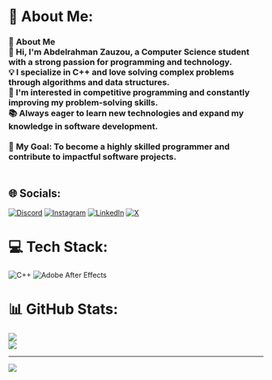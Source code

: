 # 💫 About Me:
### 🤨 **About Me**  <br>👋 Hi, I'm **Abdelrahman Zauzou**, a **Computer Science student** with a strong passion for programming and technology.   <br>💡 I specialize in **C++** and love solving complex problems through algorithms and data structures.  <br>🚀 I'm interested in **competitive programming** and constantly improving my problem-solving skills.  <br>📚 Always eager to learn new technologies and expand my knowledge in **software development**.  <br><br>🎯 **My Goal**: To become a highly skilled programmer and contribute to impactful software projects.    <br><br>


## 🌐 Socials:
[![Discord](https://img.shields.io/badge/Discord-%237289DA.svg?logo=discord&logoColor=white)](https://discord.gg/ub.d) [![Instagram](https://img.shields.io/badge/Instagram-%23E4405F.svg?logo=Instagram&logoColor=white)](https://instagram.com/a_za3zo3) [![LinkedIn](https://img.shields.io/badge/LinkedIn-%230077B5.svg?logo=linkedin&logoColor=white)](https://linkedin.com/in/https://www.linkedin.com/in/abdelrahman-zauzou-a3471a33b/) [![X](https://img.shields.io/badge/X-black.svg?logo=X&logoColor=white)](https://x.com/a_za3zo3) 

# 💻 Tech Stack:
![C++](https://img.shields.io/badge/c++-%2300599C.svg?style=for-the-badge&logo=c%2B%2B&logoColor=white) ![Adobe After Effects](https://img.shields.io/badge/Adobe%20After%20Effects-9999FF.svg?style=for-the-badge&logo=Adobe%20After%20Effects&logoColor=white)
# 📊 GitHub Stats:
![](https://github-readme-stats.vercel.app/api?username=Ubb-a&theme=dark&hide_border=false&include_all_commits=true&count_private=false)<br/>
![](https://nirzak-streak-stats.vercel.app/?user=Ubb-a&theme=dark&hide_border=false)<br/>


---
[![](https://visitcount.itsvg.in/api?id=Ubb-a&icon=0&color=3)](https://visitcount.itsvg.in)

<!-- Proudly created with GPRM ( https://gprm.itsvg.in ) -->
